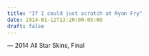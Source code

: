 ```yaml
---
title: "If I could just scratch at Ryan Fry"
date: 2014-01-12T13:20:00-05:00
draft: false
---
```

— 2014 All Star Skins, Final
<!--more--> 

